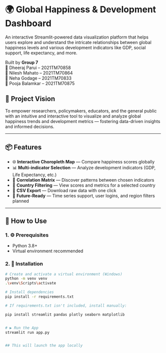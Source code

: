 # 🌍 Global Happiness & Development Dashboard

An interactive Streamlit-powered data visualization platform that helps users explore and understand the intricate relationships between global happiness levels and various development indicators like GDP, social support, life expectancy, and more.

Built by **Group 7**  
👤 Dheeraj Parui – 2021TM70858  
👤 Nilesh Mahato – 2021TM70864  
👤 Neha Godage – 2021TM70833  
👤 Pooja Balamkar – 2021TM70875  

## 🎯 Project Vision

To empower researchers, policymakers, educators, and the general public with an intuitive and interactive tool to visualize and analyze global happiness trends and development metrics — fostering data-driven insights and informed decisions.

---

## 📦 Features

- 🌐 **Interactive Choropleth Map** — Compare happiness scores globally
- 📊 **Multi-indicator Selection** — Analyze development indicators (GDP, Life Expectancy, etc.)
- 🔗 **Correlation Matrix** — Discover patterns between chosen indicators
- 🧮 **Country Filtering** — View scores and metrics for a selected country
- 💾 **CSV Export** — Download raw data with one click
- 🚧 **Future-Ready** — Time series support, user logins, and region filters planned

---

## 🚀 How to Use

### 1. ⚙️ Prerequisites

- Python 3.8+
- Virtual environment recommended

### 2. 💾 Installation

```bash
# Create and activate a virtual environment (Windows)
python -m venv venv
.\venv\Scripts\activate

# Install dependencies
pip install -r requirements.txt

# If requirements.txt isn't included, install manually:

pip install streamlit pandas plotly seaborn matplotlib


# ▶️ Run the App
streamlit run app.py


## This will launch the app locally
